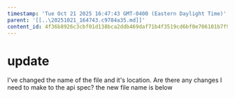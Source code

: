 ```yaml
---
timestamp: 'Tue Oct 21 2025 16:47:43 GMT-0400 (Eastern Daylight Time)'
parent: '[[..\20251021_164743.c9784a35.md]]'
content_id: 4f36b8926c3cbf01d138bca2ddb469daf71b4f3519cd6bf0e706101b7f97ca1c
---
```


# update

I've changed the name of the file and it's location. Are there any changes I need to make to the api spec? the new file name is below
